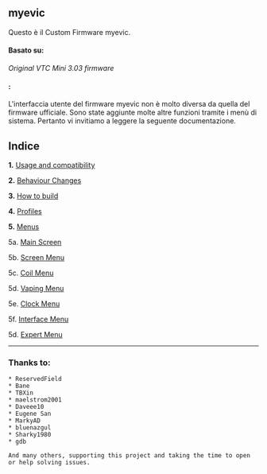 ## **myevic**
Questo è il Custom Firmware myevic.

#### Basato su:
*Original VTC Mini 3.03 firmware*

#### :
L'interfaccia utente del firmware myevic non è molto diversa da quella del firmware ufficiale.
Sono state aggiunte molte altre funzioni tramite i menù di sistema. 
Pertanto vi invitiamo a leggere la seguente documentazione.


## Indice
   __1.__ [Usage and compatibility](git_doc_it/usageandcompatibility_en.md)
   
   __2.__ [Behaviour Changes](git_doc_it/behaviourchanges_en.md)
   
   __3.__ [How to build](git_doc_it/howtobuild_en.md)

   __4.__ [Profiles](git_doc_it/profiles_en.md)

   __5.__ [Menus](git_doc_it/menus_en.md)

 5a. [Main Screen](git_doc_it/mainscr_en.md)
     
   5b. [Screen Menu](git_doc_it/screen_en.md)

   5c. [Coil Menu](git_doc_it/coils_en.md)

   5d. [Vaping Menu](git_doc_it/vaping_en.md)

   5e. [Clock Menu](git_doc_it/clock_en.md)

   5f. [Interface Menu](git_doc_it/interface_en.md)
  
   5d. [Expert Menu](git_doc_it/expert_en.md)

-----
### Thanks to:

    * ReservedField
    * Bane
    * TBXin
    * maelstrom2001
    * Daveee10
    * Eugene San
    * MarkyAD
    * bluenazgul
    * Sharky1980
    * gdb
    
    And many others, supporting this project and taking the time to open or help solving issues.
